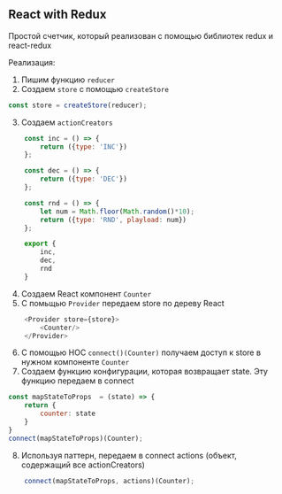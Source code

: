 ## React with Redux

Простой счетчик, который реализован с помощью библиотек redux и react-redux

Реализация:
1) Пишим функцию `reducer`
2) Создаем `store` с помощью `createStore`
```js
const store = createStore(reducer);
```
3) Создаем `actionCreators`
```js
    const inc = () => {
        return ({type: 'INC'})
    };

    const dec = () => {
        return ({type: 'DEC'})
    };

    const rnd = () => {
        let num = Math.floor(Math.random()*10);
        return ({type: 'RND', playload: num})
    };

    export {
        inc,
        dec,
        rnd
    }
```
4) Создаем React компонент `Counter`
5) С помьщью `Provider` передаем store по дереву React
```js
    <Provider store={store}>
        <Counter/>
    </Provider> 
```
6) С помощью HOC `connect()(Counter)` получаем доступ к store в нужном компоненте `Counter`
7) Создаем функцию конфигурации, которая возвращает state. Эту функцию передаем в connect
```js
const mapStateToProps  = (state) => {
    return {
        counter: state
    }
}
connect(mapStateToProps)(Counter);
```
8) Используя паттерн, передаем в connect actions (объект, содержащий все actionCreators)
```js
    connect(mapStateToProps, actions)(Counter);
```


